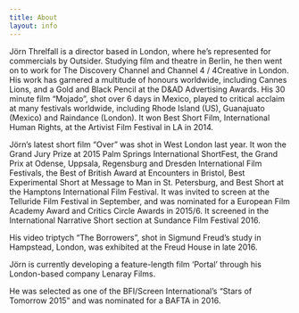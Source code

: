 ```yaml
---
title: About
layout: info
---
```


Jörn Threlfall is a director based in London, where he’s represented for commercials by Outsider. Studying film and theatre in Berlin, he then went on to work for The Discovery Channel and Channel 4 / 4Creative in London. His work has garnered a multitude of honours worldwide, including Cannes Lions, and a Gold and Black Pencil at the D&AD Advertising Awards. His 30 minute film “Mojado”, shot over 6 days in Mexico, played to critical acclaim at many festivals worldwide, including Rhode Island (US), Guanajuato (Mexico) and Raindance (London). It won Best Short Film, International Human Rights, at the Artivist Film Festival in LA in 2014.

Jörn’s latest short film “Over” was shot in West London last year. It won the Grand Jury Prize at 2015 Palm Springs International ShortFest, the Grand Prix at Odense, Uppsala, Regensburg and Dresden International Film Festivals, the Best of British Award at Encounters in Bristol, Best Experimental Short at Message to Man in St. Petersburg, and Best Short at the Hamptons International Film Festival. It was invited to screen at the Telluride Film Festival in September, and was nominated for a European Film Academy Award and Critics Circle Awards in 2015/6. It screened in the International Narrative Short section at Sundance Film Festival 2016.

His video triptych “The Borrowers”, shot in Sigmund Freud’s study in Hampstead, London, was exhibited at the Freud House in late 2016.

Jörn is currently developing a feature-length film ‘Portal’ through his London-based company Lenaray Films.

He was selected as one of the BFI/Screen International’s “Stars of Tomorrow 2015” and was nominated for a BAFTA in 2016.